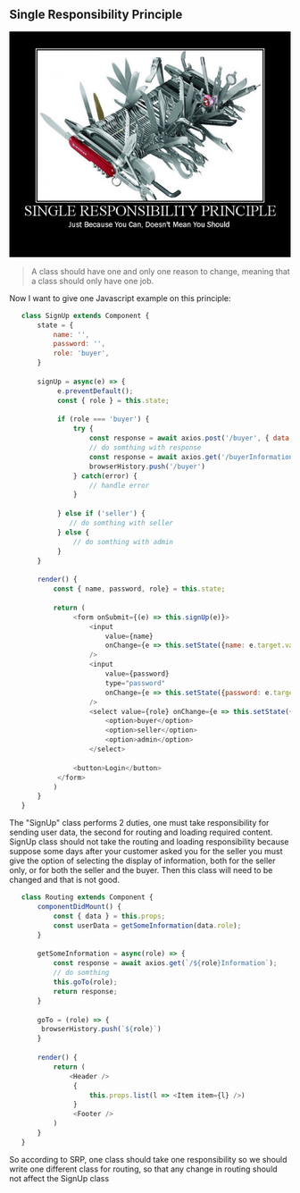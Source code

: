 ## Single Responsibility Principle

![Single Responsibility Principle image](./assets/sr.jpg)


> A class should have one and only one reason to change, meaning that a class should only have one job.

Now I want to give one Javascript example on this principle:

```javascript
   class SignUp extends Component {
       state = {
           name: '',
           password: '',
           role: 'buyer',
       }

       signUp = async(e) => {
            e.preventDefault();
            const { role } = this.state;

            if (role === 'buyer') {
                try {
                    const response = await axios.post('/buyer', { data: this.state });
                    // do somthing with response
                    const response = await axios.get('/buyerInformation');
                    browserHistory.push('/buyer')
                } catch(error) {
                    // handle error
                }
                
            } else if ('seller') {
               // do somthing with seller
            } else {
                // do somthing with admin
            }
       }

       render() {
           const { name, password, role} = this.state;

           return (
                <form onSubmit={(e) => this.signUp(e)}>
                    <input
                        value={name}
                        onChange={e => this.setState({name: e.target.value})}
                    />
                    <input
                        value={password}
                        type="password" 
                        onChange={e => this.setState({password: e.target.value})}
                    />
                    <select value={role} onChange={e => this.setState({role: e.target.value})}>
                        <option>buyer</option>
                        <option>seller</option>
                        <option>admin</option>
                    </select>

                <button>Login</button>
            </form>
           )
       }
   } 
```

The "SignUp" class performs 2 duties, one must take responsibility for sending user data, the second for routing and loading required content. SignUp class should not take the routing and loading responsibility because suppose some days after your customer asked you for the seller you must give the option of selecting the display of information, both for the seller only, or for both the seller and the buyer.
 Then this class will need to be changed and that is not good. 


```javascript
   class Routing extends Component {
       componentDidMount() {
           const { data } = this.props;
           const userData = getSomeInformation(data.role);
       }

       getSomeInformation = async(role) => {
           const response = await axios.get(`/${role}Information`);
           // do somthing
           this.goTo(role);
           return response;
       }

       goTo = (role) => {
        browserHistory.push(`${role}`)
       }

       render() {
           return (
               <Header />
                {
                    this.props.list(l => <Item item={l} />) 
                }
                <Footer />
           )
       }
   } 
```

So according to SRP, one class should take one responsibility so we should write one different class for routing, so that any change in routing should not affect the SignUp class